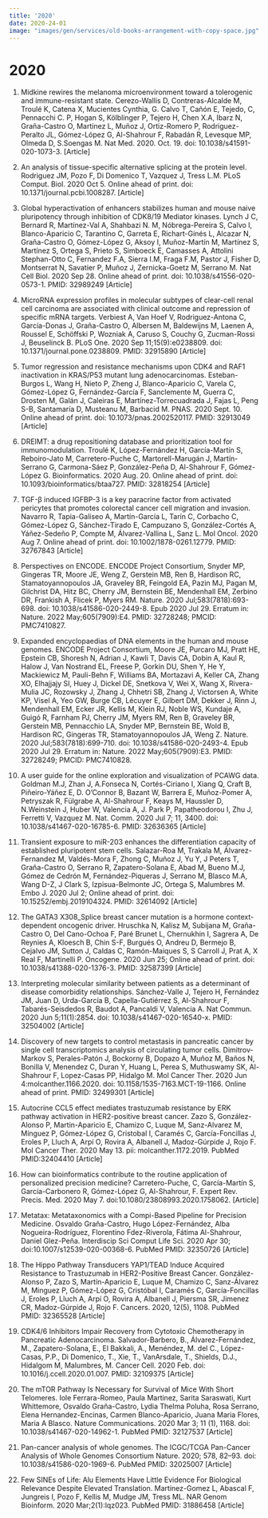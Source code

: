 ```yaml
---
title: '2020'
date: 2020-24-01
image: "images/gen/services/old-books-arrangement-with-copy-space.jpg"
---
```


# 2020
1. Midkine rewires the melanoma microenvironment toward a tolerogenic and immune-resistant state. Cerezo-Wallis D, Contreras-Alcalde M, Troulé K, Catena X, Mucientes Cynthia, G. Calvo T, Cañón E, Tejedo, C, Pennacchi C. P, Hogan S, Kölblinger P, Tejero H, Chen X.A, Ibarz N, Graña-Castro O, Martinez L, Muñoz J, Ortiz-Romero P, Rodriguez-Peralto JL, Gómez-López G, Al-Shahrour F, Rabadán R, Levesque MP, Olmeda D, S.Soengas M. Nat Med. 2020. Oct. 19. doi: 10.1038/s41591-020-1073-3. [Article]

1. An analysis of tissue-specific alternative splicing at the protein level. Rodriguez JM, Pozo F, Di Domenico T, Vazquez J, Tress L.M. PLoS Comput. Biol. 2020 Oct 5. Online ahead of print. doi: 10.1371/journal.pcbi.1008287. [Article]

1. Global hyperactivation of enhancers stabilizes human and mouse naive pluripotency through inhibition of CDK8/19 Mediator kinases. Lynch J C, Bernard R, Martínez-Val A, Shahbazi N. M, Nóbrega-Pereira S, Calvo I, Blanco-Aparicio C, Tarantino C, Garreta E, Richart-Ginés L, Alcazar N, Graña-Castro O, Gómez-López G, Aksoy I, Muñoz-Martín M, Martínez S, Martínez S, Ortega S, Prieto S, Simboeck E, Camasses A, Attolini Stephan-Otto C, Fernandez F.A, Sierra I.M, Fraga F.M, Pastor J, Fisher D, Montserrat N, Savatier P, Muñoz J, Zernicka-Goetz M, Serrano M. Nat Cell Biol. 2020 Sep 28. Online ahead of print. doi: 10.1038/s41556-020-0573-1. PMID: 32989249 [Article]

1. MicroRNA expression profiles in molecular subtypes of clear-cell renal cell carcinoma are associated with clinical outcome and repression of specific mRNA targets. Verbiest A, Van Hoef V, Rodriguez-Antona C, García-Donas J, Graña-Castro O, Albersen M, Baldewijns M, Laenen A, Roussel E, Schöffski P, Wozniak A, Caruso S, Couchy G, Zucman-Rossi J, Beuselinck B. PLoS One. 2020 Sep 11;15(9):e0238809. doi: 10.1371/journal.pone.0238809. PMID: 32915890 [Article]

1. Tumor regression and resistance mechanisms upon CDK4 and RAF1 inactivation in KRAS/P53 mutant lung adenocarcinomas. Esteban-Burgos L, Wang H, Nieto P, Zheng J, Blanco-Aparicio C, Varela C, Gómez-López G, Fernández-García F, Sanclemente M, Guerra C, Drosten M, Galán J, Caleiras E, Martínez-Torrecuadrada J, Fajas L, Peng S-B, Santamaría D, Musteanu M, Barbacid M. PNAS. 2020 Sept. 10. Online ahead of print. doi: 10.1073/pnas.2002520117. PMID: 32913049 [Article]
    
1. DREIMT: a drug repositioning database and prioritization tool for immunomodulation. Troulé K, López-Fernández H, García-Martín S, Reboiro-Jato M, Carretero-Puche C, Martorell-Marugán J, Martín-Serrano G, Carmona-Sáez P, González-Peña D, Al-Shahrour F, Gómez-López G. Bioinformatics. 2020 Aug. 20. Online ahead of print. doi: 10.1093/bioinformatics/btaa727. PMID: 32818254 [Article]

1. TGF-β induced IGFBP-3 is a key paracrine factor from activated pericytes that promotes colorectal cancer cell migration and invasion. Navarro R, Tapia-Galiseo A, Martín-García L, Tarín C, Corbacho C, Gómez-López G, Sánchez-Tirado E, Campuzano S, González-Cortés A, Yáñez-Sedeño P, Compte M, Álvarez-Vallina L, Sanz L. Mol Oncol. 2020 Aug 7. Online ahead of print. doi: 10.1002/1878-0261.12779. PMID: 32767843 [Article]

1. Perspectives on ENCODE.
ENCODE Project Consortium, Snyder MP, Gingeras TR, Moore JE, Weng Z, Gerstein MB, Ren B, Hardison RC, Stamatoyannopoulos JA, Graveley BR, Feingold EA, Pazin MJ, Pagan M, Gilchrist DA, Hitz BC, Cherry JM, Bernstein BE, Mendenhall EM, Zerbino DR, Frankish A, Flicek P, Myers RM. Nature. 2020 Jul;583(7818):693-698. doi: 10.1038/s41586-020-2449-8. Epub 2020 Jul 29. Erratum in: Nature. 2022 May;605(7909):E4. PMID: 32728248; PMCID: PMC7410827.

1. Expanded encyclopaedias of DNA elements in the human and mouse genomes.
ENCODE Project Consortium, Moore JE, Purcaro MJ, Pratt HE, Epstein CB, Shoresh N, Adrian J, Kawli T, Davis CA, Dobin A, Kaul R, Halow J, Van Nostrand EL, Freese P, Gorkin DU, Shen Y, He Y, Mackiewicz M, Pauli-Behn F, Williams BA, Mortazavi A, Keller CA, Zhang XO, Elhajjajy SI, Huey J, Dickel DE, Snetkova V, Wei X, Wang X, Rivera-Mulia JC, Rozowsky J, Zhang J, Chhetri SB, Zhang J, Victorsen A, White KP, Visel A, Yeo GW, Burge CB, Lécuyer E, Gilbert DM, Dekker J, Rinn J, Mendenhall EM, Ecker JR, Kellis M, Klein RJ, Noble WS, Kundaje A, Guigó R, Farnham PJ, Cherry JM, Myers RM, Ren B, Graveley BR, Gerstein MB, Pennacchio LA, Snyder MP, Bernstein BE, Wold B, Hardison RC, Gingeras TR, Stamatoyannopoulos JA, Weng Z. Nature. 2020 Jul;583(7818):699-710. doi: 10.1038/s41586-020-2493-4. Epub 2020 Jul 29. Erratum in: Nature. 2022 May;605(7909):E3. PMID: 32728249; PMCID: PMC7410828.

1. A user guide for the online exploration and visualization of PCAWG data. Goldman M.J, Zhan J, A.Fonseca N, Cortés-Ciriano I, Xiang Q,  Craft B, Piñeiro-Yáñez E, D. O’Connor B, Bazant W, Barrera E, Muñoz-Pomer A, Petryszak R, Fülgrabe A, Al-Shahrour F, Keays M, Haussler D, N.Weinstein J, Huber W, Valencia A, J. Park P, Papatheodorou I,  Zhu J, Ferretti V, Vazquez M. Nat. Comm. 2020 Jul 7; 11, 3400. doi: 10.1038/s41467-020-16785-6. PMID: 32636365 [Article]

1. Transient exposure to miR-203 enhances the differentiation capacity of established  pluripotent stem cells. Salazar-Roa M, Trakala M, Álvarez-Fernandez M, Valdés-Mora F, Zhong C, Muñoz J, Yu Y, J Peters T, Graña-Castro O, Serrano R, Zapatero-Solana E,  Abad M, Bueno M.J, Gómez de Cedrón M, Fernández-Piqueras J, Serrano M, Blasco M.A, Wang D-Z, J Clark S, Izpisua-Belmonte JC, Ortega S, Malumbres M. Embo J. 2020 Jul 2; Online ahead of print. doi: 10.15252/embj.2019104324. PMID: 32614092 [Article]

1. The GATA3 X308_Splice breast cancer mutation is a hormone context-dependent oncogenic driver. Hruschka N, Kalisz M, Subijana M, Graña-Castro O, Del Cano-Ochoa F, Paré Brunet L, Chernukhin I, Sagrera A, De Reynies A, Kloesch B, Chin S-F, Burgués O, Andreu D, Bermejo B, Cejalvo JM, Sutton J, Caldas C, Ramón-Maiques S, S Carroll J, Prat A, X Real F, Martinelli P. Oncogene. 2020 Jun 25; Online ahead of print. doi: 10.1038/s41388-020-1376-3. PMID: 32587399 [Article]

1. Interpreting molecular similarity between patients as a determinant of disease comorbidity relationships. Sánchez-Valle J, Tejero H, Fernández JM, Juan D, Urda-García B, Capella-Gutiérrez S, Al-Shahrour F, Tabarés-Seisdedos R, Baudot A, Pancaldi V, Valencia A. Nat Commun. 2020 Jun 5;11(1):2854. doi: 10.1038/s41467-020-16540-x. PMID: 32504002 [Article]

1. Discovery of new targets to control metastasis in pancreatic cancer by single cell transcriptomics analysis of circulating tumor cells. Dimitrov-Markov S, Perales-Patón J, Bockorny B, Dopazo A, Muñoz M, Baños N, Bonilla V, Menendez C, Duran Y, Huang L, Perea S, Muthuswamy SK, Al-Shahrour F, Lopez-Casas PP, Hidalgo M. Mol Cancer Ther. 2020 Jun 4:molcanther.1166.2020. doi: 10.1158/1535-7163.MCT-19-1166. Online ahead of print. PMID: 32499301 [Article]

1. Autocrine CCL5 effect mediates trastuzumab resistance by ERK pathway activation in HER2-positive breast cancer. Zazo S, González-Alonso P, Martin-Aparicio E, Chamizo C, Luque M, Sanz-Alvarez M, Mínguez P, Gómez-López G, Cristobal I, Caramés C, García-Foncillas J, Eroles P, Lluch A, Arpí O, Rovira A, Albanell J, Madoz-Gúrpide J, Rojo F. Mol Cancer Ther. 2020 May 13. pii: molcanther.1172.2019. PubMed PMID:32404410 [Article]

1. How can bioinformatics contribute to the routine application of personalized precision medicine? Carretero-Puche, C, García-Martín S, García-Carbonero R, Gómez-López G, Al-Shahrour, F.  Expert Rev. Precis. Med.  2020 May 7. doi:10.1080/23808993.2020.1758062. [Article]

1. Metatax: Metataxonomics with a Compi-Based Pipeline for Precision Medicine. Osvaldo Graña-Castro, Hugo López-Fernández, Alba Nogueira-Rodríguez, Florentino Fdez-Riverola, Fátima Al-Shahrour, Daniel Glez-Peña. Interdiscip Sci Comput Life Sci. 2020 Apr 30; doi:10.1007/s12539-020-00368-6. PubMed PMID: 32350726 [Article]

1. The Hippo Pathway Transducers YAP1/TEAD Induce Acquired Resistance to Trastuzumab in HER2-Positive Breast Cancer. González-Alonso P, Zazo S, Martín-Aparicio E, Luque M, Chamizo C, Sanz-Álvarez M, Minguez P, Gómez-López G, Cristóbal I, Caramés C, García-Foncillas J, Eroles P, Lluch A, Arpí O, Rovira A, Albanell J, Piersma SR, Jimenez CR, Madoz-Gúrpide J, Rojo F. Cancers. 2020, 12(5), 1108. PubMed PMID: 32365528 [Article]

1. CDK4/6 Inhibitors Impair Recovery from Cytotoxic Chemotherapy in Pancreatic Adenocarcinoma. Salvador-Barbero, B., Álvarez-Fernández, M., Zapatero-Solana, E., El Bakkali, A., Menéndez, M. del C., López-Casas, P.P., Di Domenico, T., Xie, T., VanArsdale, T., Shields, D.J., Hidalgom M, Malumbres, M. Cancer Cell. 2020 Feb. doi: 10.1016/j.ccell.2020.01.007. PMID: 32109375 [Article]

1. The mTOR Pathway Is Necessary for Survival of Mice With Short Telomeres. Iole Ferrara-Romeo, Paula Martinez, Sarita Saraswati, Kurt Whittemore, Osvaldo Graña-Castro, Lydia Thelma Poluha, Rosa Serrano, Elena Hernandez-Encinas, Carmen Blanco-Aparicio, Juana Maria Flores, Maria A Blasco. Nature Communications. 2020 Mar 3; 11 (1), 1168. doi: 10.1038/s41467-020-14962-1. PubMed PMID: 32127537 [Article]

1. Pan-cancer analysis of whole genomes. The ICGC/TCGA Pan-Cancer Analysis of Whole Genomes Consortium Nature. 2020; 578, 82–93. doi: 10.1038/s41586-020-1969-6. PubMed PMID: 32025007 [Article]

1. Few SINEs of Life: Alu Elements Have Little Evidence For Biological Relevance Despite Elevated Translation. Martinez-Gomez L, Abascal F, Jungreis I, Pozo F, Kellis M, Mudge JM, Tress ML. NAR Genom Bioinform. 2020 Mar;2(1):lqz023. PubMed PMID: 31886458 [Article]
